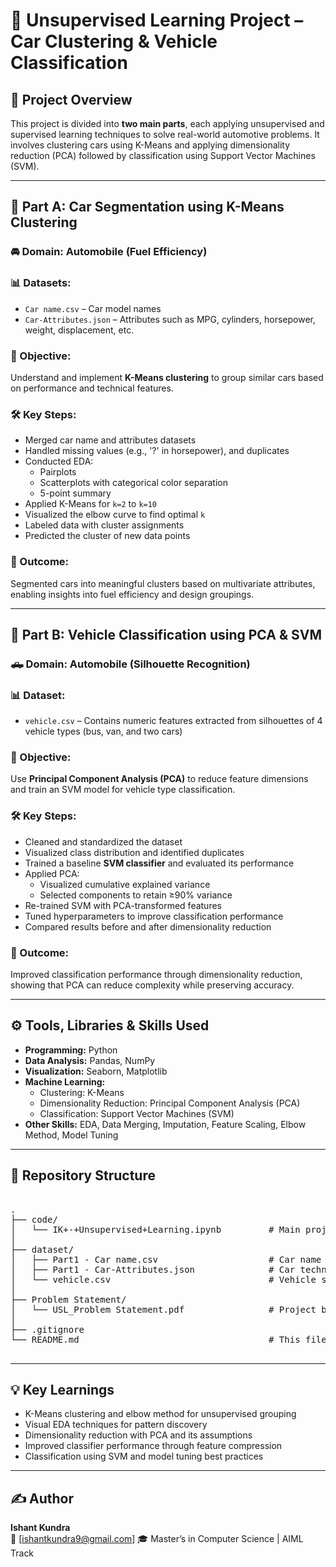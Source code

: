 # 🚗 Unsupervised Learning Project – Car Clustering & Vehicle Classification

## 📌 Project Overview

This project is divided into **two main parts**, each applying unsupervised and supervised learning techniques to solve real-world automotive problems. It involves clustering cars using K-Means and applying dimensionality reduction (PCA) followed by classification using Support Vector Machines (SVM).

---

## 🧩 Part A: Car Segmentation using K-Means Clustering

### 🚘 Domain: Automobile (Fuel Efficiency)

### 📊 Datasets:
- `Car name.csv` – Car model names
- `Car-Attributes.json` – Attributes such as MPG, cylinders, horsepower, weight, displacement, etc.

### 🧠 Objective:
Understand and implement **K-Means clustering** to group similar cars based on performance and technical features.

### 🛠️ Key Steps:
- Merged car name and attributes datasets
- Handled missing values (e.g., '?' in horsepower), and duplicates
- Conducted EDA:
  - Pairplots
  - Scatterplots with categorical color separation
  - 5-point summary
- Applied K-Means for `k=2` to `k=10`
- Visualized the elbow curve to find optimal `k`
- Labeled data with cluster assignments
- Predicted the cluster of new data points

### 📌 Outcome:
Segmented cars into meaningful clusters based on multivariate attributes, enabling insights into fuel efficiency and design groupings.

---

## 🚙 Part B: Vehicle Classification using PCA & SVM

### 🛻 Domain: Automobile (Silhouette Recognition)

### 📊 Dataset:
- `vehicle.csv` – Contains numeric features extracted from silhouettes of 4 vehicle types (bus, van, and two cars)

### 🧠 Objective:
Use **Principal Component Analysis (PCA)** to reduce feature dimensions and train an SVM model for vehicle type classification.

### 🛠️ Key Steps:
- Cleaned and standardized the dataset
- Visualized class distribution and identified duplicates
- Trained a baseline **SVM classifier** and evaluated its performance
- Applied PCA:
  - Visualized cumulative explained variance
  - Selected components to retain ≥90% variance
- Re-trained SVM with PCA-transformed features
- Tuned hyperparameters to improve classification performance
- Compared results before and after dimensionality reduction

### 📌 Outcome:
Improved classification performance through dimensionality reduction, showing that PCA can reduce complexity while preserving accuracy.

---

## ⚙️ Tools, Libraries & Skills Used

- **Programming:** Python
- **Data Analysis:** Pandas, NumPy
- **Visualization:** Seaborn, Matplotlib
- **Machine Learning:**
  - Clustering: K-Means
  - Dimensionality Reduction: Principal Component Analysis (PCA)
  - Classification: Support Vector Machines (SVM)
- **Other Skills:** EDA, Data Merging, Imputation, Feature Scaling, Elbow Method, Model Tuning

---

## 📁 Repository Structure

<pre>

.
├── code/
│   └── IK+-+Unsupervised+Learning.ipynb         # Main project notebook (Parts A & B)
│
├── dataset/
│   ├── Part1 - Car name.csv                     # Car name information
│   ├── Part1 - Car-Attributes.json              # Car technical specifications
│   └── vehicle.csv                              # Vehicle silhouette classification data
│
├── Problem Statement/
│   └── USL_Problem Statement.pdf                # Project brief with tasks
│
├── .gitignore
└── README.md                                    # This file

</pre>

---

## 💡 Key Learnings

- K-Means clustering and elbow method for unsupervised grouping  
- Visual EDA techniques for pattern discovery  
- Dimensionality reduction with PCA and its assumptions  
- Improved classifier performance through feature compression  
- Classification using SVM and model tuning best practices

---

## ✍️ Author

**Ishant Kundra**  
📧 [ishantkundra9@gmail.com]
🎓 Master’s in Computer Science | AIML Track
